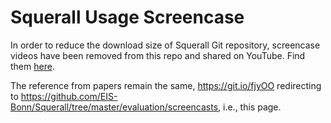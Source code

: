# Squerall Usage Screencase

In order to reduce the download size of Squerall Git repository, screencase videos have been removed from this repo and shared on YouTube. Find them [here](https://www.youtube.com/playlist?list=PLPK2FhYhh-g2f6O6oxs8SOeWg82ODFuoq). 

The reference from papers remain the same, <https://git.io/fjyOO> redirecting to <https://github.com/EIS-Bonn/Squerall/tree/master/evaluation/screencasts>, i.e., this page.
